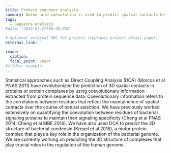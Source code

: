 ```yaml
---
title: Protein sequence analysis
summary: Amino acid coevolution is used to predict spatial contacts between proteins that have been maintained over natural selection.
tags:
  - Sequence analysis
#date: "2016-04-27T00:00:00Z"

# Optional external URL for project (replaces project detail page).
external_link: ''

image:
  caption: 
  focal_point: Smart
#slides: example
---
```

Statistical approaches such as Direct Coupling Analysis (DCA) (Morcos et al PNAS 2011) have revolutionized the prediction of 3D spatial contacts in proteins or protein complexes by using coevolutionary information extracted from protein sequence data. Coevolutionary information refers to the correlations between residues that reflect the maintainence of spatial contacts over the course of natural selection. We have previously worked extensively on quantifying the coevolution between residues of bacterial signaling proteins to maintain their signaling specificity (Cheng et al PNAS 2014, Cheng et al MBE 2016). We have also used DCA to predict the 3D structure of bacterial condensin (Krepel et al 2018), a motor protein complex that plays a key role in the organization of the bacterial genome.  We are currently working on predicting the 3D structure of complexes that play crucial roles in the regulation of the human genome. 
